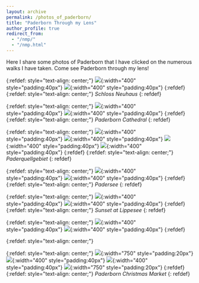 ```yaml
---
layout: archive
permalink: /photos_of_paderborn/
title: "Paderborn Through my Lens"
author_profile: true
redirect_from: 
  - "/nmp/"
  - "/nmp.html"
---
```


Here I share some photos of Paderborn that I have clicked on the numerous walks I have taken. Come see Paderborn through my lens!


{:refdef: style="text-align: center;"}
![](/images/Paderbornextra4.jpg){:width="400" style="padding:40px"}
![](/images/Paderbornextra22.jpg){:width="400" style="padding:40px"}
{:refdef}
{:refdef: style="text-align: center;"}
*Schloss Neuhaus*
{: refdef}

{:refdef: style="text-align: center;"}
![](/images/Paderbornextra1.jpg){:width="400" style="padding:40px"}
![](/images/Paderbornextra2.jpg){:width="400" style="padding:40px"}
{:refdef}
{:refdef: style="text-align: center;"}
*Paderborn Cathedral*
{: refdef}


{:refdef: style="text-align: center;"}
![](/images/Paderbornextra9.jpg){:width="400" style="padding:40px"}
![](/images/Paderbornextra10.jpg){:width="400" style="padding:40px"}
![](/images/Paderbornextra11.jpg){:width="400" style="padding:40px"}
![](/images/Paderbornextra12.jpg){:width="400" style="padding:40px"}
{:refdef}
{:refdef: style="text-align: center;"}
*Paderquellgebiet*
{: refdef}


{:refdef: style="text-align: center;"}
![](/images/Paderbornextra17.jpg){:width="400" style="padding:40px"}
![](/images/Paderbornextra19.jpg){:width="400" style="padding:40px"}
{:refdef}
{:refdef: style="text-align: center;"}
*Padersee*
{: refdef}


{:refdef: style="text-align: center;"}
![](/images/Paderbornextra26.jpg){:width="400" style="padding:40px"}
![](/images/Paderbornextra27.jpg){:width="400" style="padding:40px"}
{:refdef}
{:refdef: style="text-align: center;"}
*Sunset at Lippesee*
{: refdef}


{:refdef: style="text-align: center;"}
![](/images/Paderbornextra13.jpg){:width="400" style="padding:40px"}
![](/images/Paderborn2_8.jpg){:width="400" style="padding:40px"}
{:refdef}



{:refdef: style="text-align: center;"}

{:refdef: style="text-align: center;"}
![](/images/Paderbornextra6.jpg){:width="750" style="padding:20px"}
![](/images/Paderbornextra7.jpg){:width="400" style="padding:40px"}
![](/images/Paderbornextra8.jpg){:width="400" style="padding:40px"}
![](/images/Paderbornextra5.jpg){:width="750" style="padding:20px"}
{:refdef}
{:refdef: style="text-align: center;"}
*Paderborn Christmas Market*
{: refdef}